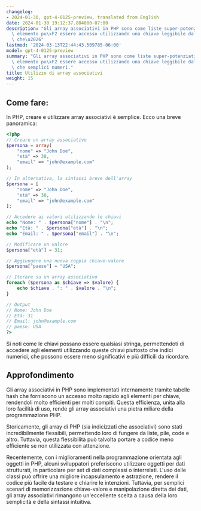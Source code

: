 ```yaml
---
changelog:
- 2024-01-30, gpt-4-0125-preview, translated from English
date: 2024-01-30 19:12:37.804080-07:00
description: "Gli array associativi in PHP sono come liste super-potenziati dove ogni\
  \ elemento pu\xF2 essere accesso utilizzando una chiave leggibile dall'uomo invece\
  \ che\u2026"
lastmod: '2024-03-13T22:44:43.509785-06:00'
model: gpt-4-0125-preview
summary: "Gli array associativi in PHP sono come liste super-potenziati dove ogni\
  \ elemento pu\xF2 essere accesso utilizzando una chiave leggibile dall'uomo invece\
  \ che semplici numeri."
title: Utilizzo di array associativi
weight: 15
---
```


## Come fare:
In PHP, creare e utilizzare array associativi è semplice. Ecco una breve panoramica:

```PHP
<?php
// Creare un array associativo
$persona = array(
    "nome" => "John Doe",
    "età" => 30,
    "email" => "john@example.com"
);

// In alternativa, la sintassi breve dell'array
$persona = [
    "nome" => "John Doe",
    "età" => 30,
    "email" => "john@example.com"
];

// Accedere ai valori utilizzando le chiavi
echo "Nome: " . $persona["nome"] . "\n";
echo "Età: " . $persona["età"] . "\n";
echo "Email: " . $persona["email"] . "\n";

// Modificare un valore
$persona["età"] = 31;

// Aggiungere una nuova coppia chiave-valore
$persona["paese"] = "USA";

// Iterare su un array associativo
foreach ($persona as $chiave => $valore) {
    echo $chiave . ": " . $valore . "\n";
}

// Output
// Nome: John Doe
// Età: 31
// Email: john@example.com
// paese: USA
?>
```

Si noti come le chiavi possano essere qualsiasi stringa, permettendoti di accedere agli elementi utilizzando queste chiavi piuttosto che indici numerici, che possono essere meno significativi e più difficili da ricordare.

## Approfondimento
Gli array associativi in PHP sono implementati internamente tramite tabelle hash che forniscono un accesso molto rapido agli elementi per chiave, rendendoli molto efficienti per molti compiti. Questa efficienza, unita alla loro facilità di uso, rende gli array associativi una pietra miliare della programmazione PHP.

Storicamente, gli array di PHP (sia indicizzati che associativi) sono stati incredibilmente flessibili, permettendo loro di fungere da liste, pile, code e altro. Tuttavia, questa flessibilità può talvolta portare a codice meno efficiente se non utilizzata con attenzione.

Recentemente, con i miglioramenti nella programmazione orientata agli oggetti in PHP, alcuni sviluppatori preferiscono utilizzare oggetti per dati strutturati, in particolare per set di dati complessi o interrelati. L'uso delle classi può offrire una migliore incapsulamento e astrazione, rendere il codice più facile da testare e chiarire le intenzioni. Tuttavia, per semplici scenari di memorizzazione chiave-valore e manipolazione diretta dei dati, gli array associativi rimangono un'eccellente scelta a causa della loro semplicità e della sintassi intuitiva.
